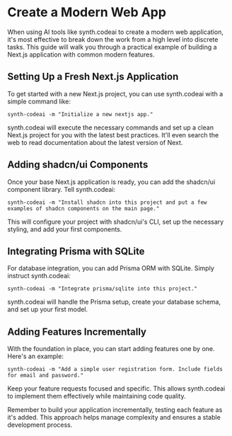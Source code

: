 # Create a Modern Web App

When using AI tools like synth.codeai to create a modern web application, it's most effective to break down the work from a high level into discrete tasks. This guide will walk you through a practical example of building a Next.js application with common modern features.

## Setting Up a Fresh Next.js Application

To get started with a new Next.js project, you can use synth.codeai with a simple command like:

```
synth-codeai -m "Initialize a new nextjs app."
```

synth.codeai will execute the necessary commands and set up a clean Next.js project for you with the latest best practices. It'll even search the web to read documentation about the latest version of Next.

## Adding shadcn/ui Components

Once your base Next.js application is ready, you can add the shadcn/ui component library. Tell synth.codeai:

```
synth-codeai -m "Install shadcn into this project and put a few examples of shadcn components on the main page."
```

This will configure your project with shadcn/ui's CLI, set up the necessary styling, and add your first components.

## Integrating Prisma with SQLite

For database integration, you can add Prisma ORM with SQLite. Simply instruct synth.codeai:

```
synth-codeai -m "Integrate prisma/sqlite into this project."
```

synth.codeai will handle the Prisma setup, create your database schema, and set up your first model.

## Adding Features Incrementally

With the foundation in place, you can start adding features one by one. Here's an example:

```
synth-codeai -m "Add a simple user registration form. Include fields for email and password."
```

Keep your feature requests focused and specific. This allows synth.codeai to implement them effectively while maintaining code quality.

Remember to build your application incrementally, testing each feature as it's added. This approach helps manage complexity and ensures a stable development process.